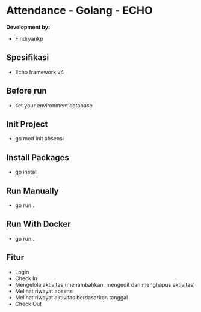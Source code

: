 # Attendance - Golang - ECHO

**Development by:** 
- Findryankp

## Spesifikasi
- Echo framework v4

## Before run
- set your environment database

## Init Project
- go mod init absensi

## Install Packages
- go install

## Run Manually
- go run .

## Run With Docker
- go run .

## Fitur
- Login
- Check In 
- Mengelola aktivitas (menambahkan, mengedit dan menghapus aktivitas)
- Melihat riwayat absensi
- Melihat riwayat aktivitas berdasarkan tanggal
- Check Out 

